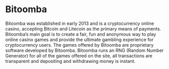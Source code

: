 Bitoomba
========

Bitoomba was established in early 2013 and is a cryptocurrency online casino, accepting Bitcoin and Litecoin as the primary means of payments.
Bitoomba’s main goal is to create a fair, fun and anonymous way to play online casino games and provide the ultimate gambling experience for cryptocurrency users.
The games offered by Bitoomba are  proprietary software developed by Bitoomba.
Bitoomba runs an RNG (Random Number Generator) for all of the games offered on the site, all transactions are transparent and depositing and withdrawing money is instant.
